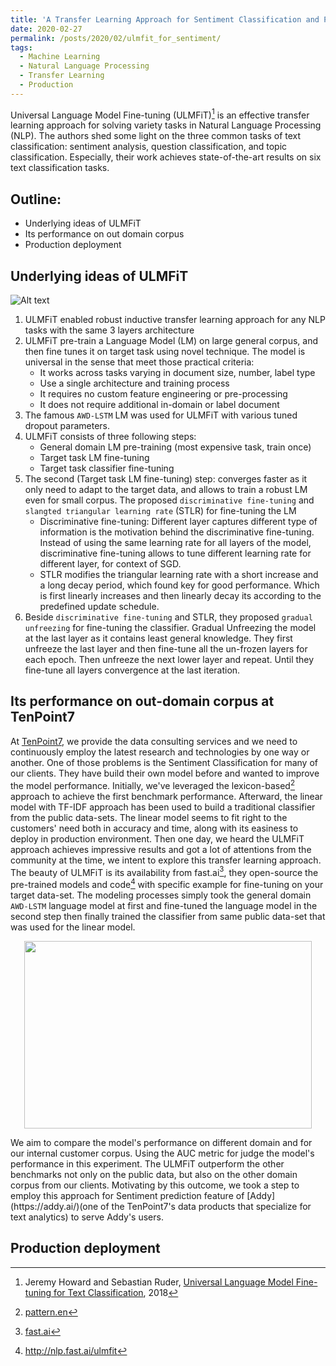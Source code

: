 ```yaml
---
title: 'A Transfer Learning Approach for Sentiment Classification and Production Deployment'
date: 2020-02-27
permalink: /posts/2020/02/ulmfit_for_sentiment/
tags:
  - Machine Learning
  - Natural Language Processing
  - Transfer Learning
  - Production
---
```


Universal Language Model Fine-tuning (ULMFiT)[^1] is an effective transfer learning approach for solving variety tasks in Natural Language Processing (NLP).
The authors shed some light on the three common tasks of text classification: sentiment analysis, question classification, and topic classification.
Especially, their work achieves state-of-the-art results on six text classification tasks.

## Outline:
* Underlying ideas of ULMFiT
* Its performance on out domain corpus
* Production deployment

## Underlying ideas of ULMFiT
![Alt text](https://quandb.github.io/images/ULMFiT_arch_fig.png "ULMFiT Architecture")
1. ULMFiT enabled robust inductive transfer learning approach for any NLP tasks with the same 3 layers architecture
2. ULMFiT pre-train a Language Model (LM) on large general corpus, and then fine tunes it on target task using novel technique. The model is universal in the sense that meet those practical criteria:
    * It works across tasks varying in document size, number, label type
    * Use a single architecture and training process
    * It requires no custom feature engineering or pre-processing
    * It does not require additional in-domain or label document
3. The famous `AWD-LSTM` LM was used for ULMFiT with various tuned dropout parameters.
4. ULMFiT consists of three following steps:
    * General domain LM pre-training (most expensive task, train once)
    * Target task LM fine-tuning
    * Target task classifier fine-tuning
5. The second (Target task LM fine-tuning) step: converges faster as it only need to adapt to the target data, and allows to train a robust LM even for small corpus. The proposed `discriminative fine-tuning` and `slangted triangular learning rate` (STLR) for fine-tuning the LM
    * Discriminative fine-tuning: Different layer captures different type of information is the motivation behind the discriminative fine-tuning. Instead of using the same learning rate for all layers of the model, discriminative fine-tuning allows to tune different learning rate for different layer, for context of SGD.
    * STLR modifies the triangular learning rate with a short increase and a long decay period, which found key for good performance. Which is first linearly increases and then linearly decay its according to the predefined update schedule.
6. Beside `discriminative fine-tuning` and STLR, they proposed `gradual unfreezing` for fine-tuning the classifier.
Gradual Unfreezing the model at the last layer as it contains least general knowledge. They first unfreeze the last layer and then fine-tune all the un-frozen layers for each epoch. Then unfreeze the next lower layer and repeat. Until they fine-tune all layers convergence at the last iteration.


## Its performance on out-domain corpus at TenPoint7
At [TenPoint7](http://www.tenpoint7.com/), we provide the data consulting services and we need to continuously employ the latest research and technologies by one way or another.
One of those problems is the Sentiment Classification for many of our clients. They have build their own model before and wanted to improve the model performance.
Initially, we've leveraged the lexicon-based[^2] approach to achieve the first benchmark performance.
Afterward, the linear model with TF-IDF approach has been used to build a traditional classifier from the public data-sets.
The linear model seems to fit right to the customers' need both in accuracy and time, along with its easiness to deploy in production environment.
Then one day, we heard the ULMFiT approach achieves impressive results and got a lot of attentions from the community at the time,
we intent to explore this transfer learning approach. The beauty of ULMFiT is its availability from fast.ai[^3],
they open-source the pre-trained models and code[^4] with specific example for fine-tuning on your target data-set.
The modeling processes simply took the general domain `AWD-LSTM` language model at first and fine-tuned the
language model in the second step then finally trained the classifier from same public data-set that was used for the linear model.
<!-- ![Alt text](https://quandb.github.io/images/Sentiment_Performance.png "Sentiment Performance") -->
<p align="center">
  <img width="460" height="300" src="https://quandb.github.io/images/Sentiment_Performance.png">
</p>
We aim to compare the model's performance on different domain and for our internal customer corpus. Using the AUC metric for judge the model's performance in this experiment.
The ULMFiT outperform the other benchmarks not only on the public data, but also on the other domain corpus from our clients.
Motivating by this outcome, we took a step to employ this approach for Sentiment prediction feature of [Addy](https://addy.ai/)(one of the TenPoint7's data products that specialize for text analytics)
to serve Addy's users.

## Production deployment


[^1]: Jeremy Howard and Sebastian Ruder, [Universal Language Model Fine-tuning for Text Classification](https://arxiv.org/abs/1801.06146), 2018
[^2]: [pattern.en](https://www.clips.uantwerpen.be/pages/pattern-en#sentiment)
[^3]: [fast.ai](https://www.fast.ai/)
[^4]: http://nlp.fast.ai/ulmfit
